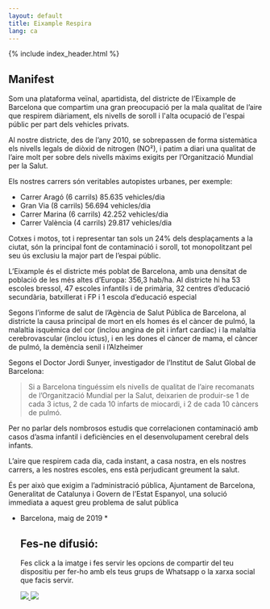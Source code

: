 ```yaml
---
layout: default
title: Eixample Respira
lang: ca 
---
```


{% include index_header.html %}

## Manifest

Som una plataforma veïnal, apartidista, del districte de l’Eixample de Barcelona que compartim una gran preocupació per la mala qualitat de l’aire que respirem diàriament, els nivells de soroll i l'alta ocupació de l'espai públic per part dels vehicles privats.

Al nostre districte, des de l’any 2010, se sobrepassen de forma sistemàtica els nivells legals de diòxid de nitrogen (NO²), i patim a diari una qualitat de l’aire molt per sobre dels nivells màxims exigits per l’Organització Mundial per la Salut.

Els nostres carrers són veritables autopistes urbanes, per exemple:

- Carrer Aragó (6 carrils) 85.635 vehicles/dia
- Gran Via (8 carrils) 56.694 vehicles/dia
- Carrer Marina (6 carrils) 42.252 vehicles/dia
- Carrer València (4 carrils) 29.817 vehicles/dia


Cotxes i motos, tot i representar tan sols un 24% dels desplaçaments a la ciutat, són la principal font de contaminació i soroll, tot monopolitzant pel seu ús exclusiu la major part de l’espai públic.

L’Eixample és el districte més poblat de Barcelona, amb una densitat de població de les més altes d’Europa: 356,3 hab/ha. Al districte hi ha 53 escoles bressol, 47 escoles infantils i de primària, 32 centres d’educació secundària, batxillerat i FP i 1 escola d’educació especial

Segons l’informe de salut de l’Agència de Salut Pública de Barcelona, al districte la causa principal de mort en els homes és el càncer de pulmó, la malaltia isquèmica del cor (inclou angina de pit i infart cardíac) i la malaltia cerebrovascular (inclou ictus), i en les dones el càncer de mama, el càncer de pulmó, la demència senil i l’Alzheimer

Segons el Doctor Jordi Sunyer, investigador de l’Institut de Salut Global de Barcelona:

> Si a Barcelona tinguéssim els nivells de qualitat de l’aire recomanats de l’Organització Mundial per la Salut, deixarien de produir-se 1 de cada 3 ictus, 2 de cada 10 infarts de miocardi, i 2 de cada 10 càncers de pulmó.

Per no parlar dels nombrosos estudis que correlacionen contaminació amb casos d’asma infantil i deficiències en el desenvolupament cerebral dels infants.

L’aire que respirem cada dia, cada instant, a casa nostra, en els nostres carrers, a les nostres escoles, ens està perjudicant greument la salut.

És per això que exigim a l’administració pública, Ajuntament de Barcelona, Generalitat de Catalunya i Govern de l’Estat Espanyol, una solució immediata a aquest greu problema de salut pública

* Barcelona, maig de 2019 *

  <div class="row">
    <div class="col-sm-8" style="margin: 0 auto;">
      <div class="mainheading">
        <h2 class="posttitle">Fes-ne difusió:</h2>
        <p>Fes click a la imatge i fes servir les opcions de compartir del teu dispositiu per fer-ho amb els teus grups de Whatsapp o la xarxa social que facis servir.</p>
      </div>
    </div>
  </div>

  <div class="row">
    <div class="col-sm-8" style="margin: 0 auto 40px;">
      <a class="flyer" href="{{ site.baseurl }}/assets/images/flyer_20190721cat.jpg">
        <img src="{{ site.baseurl }}/assets/images/flyer_20190721cat.jpg"/>
      </a>
      <a class="flyer" href="{{ site.baseurl }}/assets/images/flyer_20190721cas.jpg">
        <img src="{{ site.baseurl }}/assets/images/flyer_20190721cas.jpg"/>
      </a>
    </div>
  </div>

